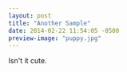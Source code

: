 ```yaml
---
layout: post
title: "Another Sample"
date: 2014-02-22 11:54:05 -0500
preview-image: "puppy.jpg"
---
```

Isn't it cute.
